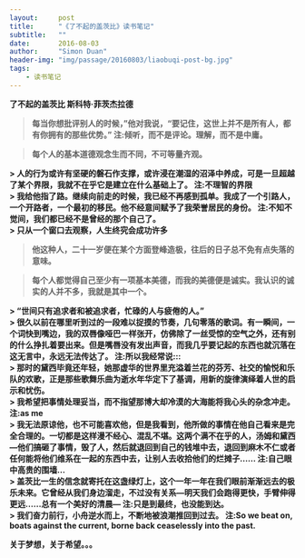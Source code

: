 ```yaml
---
layout:     post
title:      "《了不起的盖茨比》读书笔记"
subtitle:   ""
date:       2016-08-03
author:     "Simon Duan"
header-img: "img/passage/20160803/liaobuqi-post-bg.jpg"
tags:
    - 读书笔记
---
```

<b> 了不起的盖茨比  斯科特·菲茨杰拉德



> 每当你想批评别人的时候，”他对我说，“要记住，这世上并不是所有人，都有你拥有的那些优势。”
注:倾听，而不是评论。理解，而不是中庸。

<section>

> 每个人的基本道德观念生而不同，不可等量齐观。

<section>
> 人的行为或许有坚硬的磐石作支撑，或许浸在潮湿的沼泽中养成，可是一旦超越了某个界限，我就不在乎它是建立在什么基础上了。
注:不理智的界限

<section>
> 我给他指了路。继续向前走的时候，我已经不再感到孤单。我成了一个引路人，一个开路者，一个最初的移民。他不经意间赋予了我荣誉居民的身份。
注:不知不觉间，我们都已经不是曾经的那个自己了。

<section>
> 只从一个窗口去观察，人生终究会成功许多
<section>

> 他这种人，二十一岁便在某个方面登峰造极，往后的日子总不免有点失落的意味。

<section>

> 每个人都觉得自己至少有一项基本美德，而我的美德便是诚实。我认识的诚实的人并不多，我就是其中一个。

<section>
> “世间只有追求者和被追求者，忙碌的人与疲倦的人。”

<section>
> 很久以前在哪里听到过的一段难以捉摸的节奏，几句零落的歌词。有一瞬间，一个词快到嘴边，我的双唇像哑巴一样张开，仿佛除了一丝受惊的空气之外，还有别的什么挣扎着要出来。但是嘴唇没有发出声音，而我几乎要记起的东西也就沉落在这无言中，永远无法传达了。
注:所以我经常说:::

<section>
> 那时的黛西毕竟还年轻，她那虚华的世界里充溢着兰花的芬芳、社交的愉悦和乐队的欢歌，正是那些歌舞乐曲为逝水年华定下了基调，用新的旋律演绎着人世的启示和忧伤。

<section>
> 我希望把事情处理妥当，而不指望那博大却冷漠的大海能将我心头的杂念冲走。
注:as me

<section>
> 我无法原谅他，也不可能喜欢他，但是我看到，他所做的事情在他自己看来是完全合理的。一切都是这样漫不经心、混乱不堪。这两个满不在乎的人，汤姆和黛西—他们搞砸了事情，毁了人，然后就退回到自己的钱堆中去，退回到麻木不仁或者任何能将他们维系在一起的东西中去，让别人去收拾他们的烂摊子……
注:自己眼中高贵的围墙…

<section>
> 盖茨比一生的信念就寄托在这盏绿灯上，这个一年一年在我们眼前渐渐远去的极乐未来。它曾经从我们身边溜走，不过没有关系—明天我们会跑得更快，手臂伸得更远……总有一个美好的清晨—
注:只是到最终，也没能到达。

<section>
> 我们奋力前行，小舟逆水而上，不断地被浪潮推回到过去。
注:So we beat on, boats against the current, borne back ceaselessly into the past.

关于梦想，关于希望。。。
